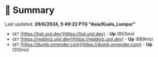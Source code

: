 # 📖 Summary
Last updated: **29/6/2024, 5:49:22 PTG "Asia/Kuala_Lumpur"**

- `GET` [https://hst.ujol.dev](https://hst.ujol.dev) - **Up** (853ms)
- `GET` [https://reddviz.ujol.dev](https://reddviz.ujol.dev) - **Up** (689ms)
- `GET` [https://dumb.onrender.com](https://dumb.onrender.com) - **Up** (312ms)
